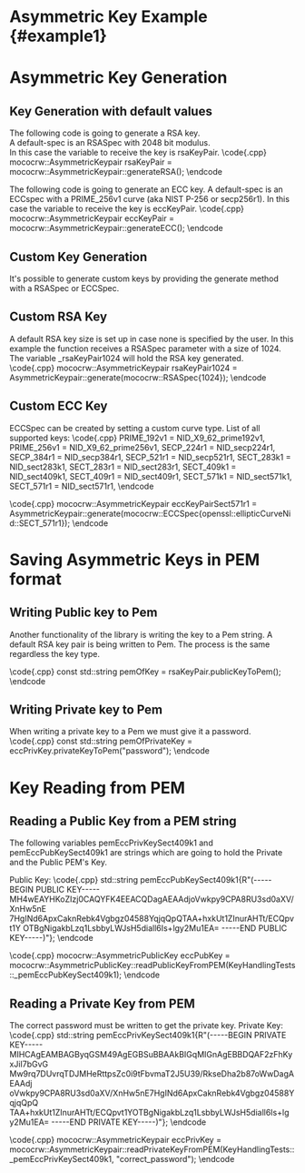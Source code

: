 Asymmetric Key Example {#example1}
==================================
Asymmetric Key Generation 
=========================

Key Generation with default values 
----------------------------------

The following code is going to generate a RSA key.  
A default-spec is an RSASpec with 2048 bit modulus.   
In this case the variable to receive the key is rsaKeyPair. 
\code{.cpp}
mococrw::AsymmetricKeypair rsaKeyPair = mococrw::AsymmetricKeypair::generateRSA();
\endcode

The following code is going to generate an ECC key.
A default-spec is an ECCspec with a PRIME_256v1 curve (aka NIST P-256 or secp256r1).
In this case the variable to receive the key is eccKeyPair. 
\code{.cpp}
mococrw::AsymmetricKeypair eccKeyPair = mococrw::AsymmetricKeypair::generateECC();
\endcode

Custom Key Generation 
---------------------

It's possible to generate custom keys by providing the generate method with a RSASpec or ECCSpec. 

Custom RSA Key
--------------

A default RSA key size is set up in case none is specified by the user.
In this example the function receives a RSASpec parameter with a size of 1024. 
The variable _rsaKeyPair1024 will hold the RSA key generated.  
\code{.cpp}
mococrw::AsymmetricKeypair rsaKeyPair1024 = AsymmetricKeypair::generate(mococrw::RSASpec{1024});
\endcode

Custom ECC Key
--------------

ECCSpec can be created by setting a custom curve type.
List of all supported keys:
\code{.cpp}
PRIME_192v1 = NID_X9_62_prime192v1,
PRIME_256v1 = NID_X9_62_prime256v1,
SECP_224r1 = NID_secp224r1,
SECP_384r1 = NID_secp384r1,
SECP_521r1 = NID_secp521r1,
SECT_283k1 = NID_sect283k1,
SECT_283r1 = NID_sect283r1,
SECT_409k1 = NID_sect409k1,
SECT_409r1 = NID_sect409r1,
SECT_571k1 = NID_sect571k1,
SECT_571r1 = NID_sect571r1,
\endcode
 
\code{.cpp}
mococrw::AsymmetricKeypair eccKeyPairSect571r1 = AsymmetricKeypair::generate(mococrw::ECCSpec{openssl::ellipticCurveNid::SECT_571r1});
\endcode

Saving Asymmetric Keys in PEM format
====================================

Writing Public key to Pem
-------------------------

Another functionality of the library is writing the key to a Pem string.
A default RSA key pair is being written to Pem. The process is the same
regardless the key type.    

\code{.cpp}
const std::string pemOfKey = rsaKeyPair.publicKeyToPem();
\endcode

Writing Private key to Pem
--------------------------
When writing a private key to a Pem we must give it a password. 
\code{.cpp}
const std::string pemOfPrivateKey = eccPrivKey.privateKeyToPem("password");
\endcode

Key Reading from PEM
====================

Reading a Public Key from a PEM string
--------------------------------------

The following variables pemEccPrivKeySect409k1 and pemEccPubKeySect409k1 are strings which are going to hold the Private and the Public PEM's Key.

Public Key:
\code{.cpp}
std::string pemEccPubKeySect409k1{R"(-----BEGIN PUBLIC KEY-----
MH4wEAYHKoZIzj0CAQYFK4EEACQDagAEAAdjoVwkpy9CPA8RU3sd0aXV/XnHw5nE
7HgINd6ApxCaknRebk4Vgbgz04588YqjqQpQTAA+hxkUt1ZInurAHTt/ECQpvt1Y
OTBgNigakbLzq1LsbbyLWJsH5diall6Is+lgy2Mu1EA=
-----END PUBLIC KEY-----)"};
\endcode

\code{.cpp}
mococrw::AsymmetricPublicKey eccPubKey = mococrw::AsymmetricPublicKey::readPublicKeyFromPEM(KeyHandlingTests::_pemEccPubKeySect409k1);
\endcode

Reading a Private Key from PEM
------------------------------
The correct password must be written to get the private key. 
Private Key:
\code{.cpp}
std::string pemEccPrivKeySect409k1{R"(-----BEGIN PRIVATE KEY-----
MIHCAgEAMBAGByqGSM49AgEGBSuBBAAkBIGqMIGnAgEBBDQAF2zFhKyxJiI7bGvG
Mw9rq7DUvrqTDJMHeRttpsZc0i9tFbvmaT2J5U39/RkseDha2b87oWwDagAEAAdj
oVwkpy9CPA8RU3sd0aXV/XnHw5nE7HgINd6ApxCaknRebk4Vgbgz04588YqjqQpQ
TAA+hxkUt1ZInurAHTt/ECQpvt1YOTBgNigakbLzq1LsbbyLWJsH5diall6Is+lg
y2Mu1EA=
-----END PRIVATE KEY-----)"};
\endcode

\code{.cpp}
mococrw::AsymmetricKeypair eccPrivKey = mococrw::AsymmetricKeypair::readPrivateKeyFromPEM(KeyHandlingTests::_pemEccPrivKeySect409k1, "correct_password");
\endcode